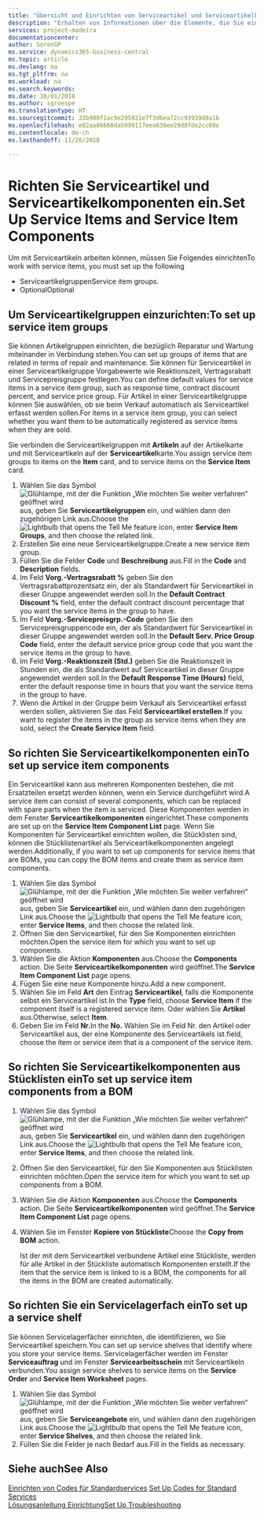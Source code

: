 ```yaml
---
title: "Übersicht und Einrichten von Serviceartikel und Serviceartikelkomponenten  | Microsoft Docs"
description: "Erhalten von Informationen über die Elemente, die Sie einrichten müssen, bevor Sie Serviceartikel, einschliesslich Vorgabewerte wie Reaktionszeit, Vertragsrabatt, und Servicepreisgruppen verwenden können."
services: project-madeira
documentationcenter: 
author: SorenGP
ms.service: dynamics365-business-central
ms.topic: article
ms.devlang: na
ms.tgt_pltfrm: na
ms.workload: na
ms.search.keywords: 
ms.date: 10/01/2018
ms.author: sgroespe
ms.translationtype: HT
ms.sourcegitcommit: 33b900f1ac9e295921e7f3d6ea72cc93939d8a1b
ms.openlocfilehash: e82aa86668da5999117eea636ee29d8fde2cc09e
ms.contentlocale: de-ch
ms.lasthandoff: 11/26/2018

---
```

# <a name="set-up-service-items-and-service-item-components"></a><span data-ttu-id="7cbbd-103">Richten Sie Serviceartikel und Serviceartikelkomponenten ein.</span><span class="sxs-lookup"><span data-stu-id="7cbbd-103">Set Up Service Items and Service Item Components</span></span>
<span data-ttu-id="7cbbd-104">Um mit Serviceartikeln arbeiten können, müssen Sie Folgendes einrichten</span><span class="sxs-lookup"><span data-stu-id="7cbbd-104">To work with service items, you must set up the following</span></span>

* <span data-ttu-id="7cbbd-105">Serviceartikelgruppen</span><span class="sxs-lookup"><span data-stu-id="7cbbd-105">Service item groups.</span></span>
* <span data-ttu-id="7cbbd-106">Optional</span><span class="sxs-lookup"><span data-stu-id="7cbbd-106">Optional</span></span>

## <a name="to-set-up-service-item-groups"></a><span data-ttu-id="7cbbd-107">Um Serviceartikelgruppen einzurichten:</span><span class="sxs-lookup"><span data-stu-id="7cbbd-107">To set up service item groups</span></span>
<span data-ttu-id="7cbbd-108">Sie können Artikelgruppen einrichten, die bezüglich Reparatur und Wartung miteinander in Verbindung stehen.</span><span class="sxs-lookup"><span data-stu-id="7cbbd-108">You can set up groups of items that are related in terms of repair and maintenance.</span></span> <span data-ttu-id="7cbbd-109">Sie können für Serviceartikel in einer Serviceartikelgruppe Vorgabewerte wie Reaktionszeit, Vertragsrabatt und Servicepreisgruppe festlegen.</span><span class="sxs-lookup"><span data-stu-id="7cbbd-109">You can define default values for service items in a service item group, such as response time, contract discount percent, and service price group.</span></span> <span data-ttu-id="7cbbd-110">Für Artikel in einer Serviceartikelgruppe können Sie auswählen, ob sie beim Verkauf automatisch als Serviceartikel erfasst werden sollen.</span><span class="sxs-lookup"><span data-stu-id="7cbbd-110">For items in a service item group, you can select whether you want them to be automatically registered as service items when they are sold.</span></span>  

<span data-ttu-id="7cbbd-111">Sie verbinden die Serviceartikelgruppen mit **Artikeln** auf der Artikelkarte und mit Serviceartikeln auf der **Serviceartikel**karte.</span><span class="sxs-lookup"><span data-stu-id="7cbbd-111">You assign service item groups to items on the **Item** card, and to service items on the **Service Item** card.</span></span>  

1. <span data-ttu-id="7cbbd-112">Wählen Sie das Symbol ![Glühlampe, mit der die Funktion „Wie möchten Sie weiter verfahren“ geöffnet wird](media/ui-search/search_small.png "Wie möchten Sie weiter verfahren?") aus, geben Sie **Serviceartikelgruppen** ein, und wählen dann den zugehörigen Link aus.</span><span class="sxs-lookup"><span data-stu-id="7cbbd-112">Choose the ![Lightbulb that opens the Tell Me feature](media/ui-search/search_small.png "Tell me what you want to do") icon, enter **Service Item Groups**, and then choose the related link.</span></span>  
2. <span data-ttu-id="7cbbd-113">Erstellen Sie eine neue Serviceartikelgruppe.</span><span class="sxs-lookup"><span data-stu-id="7cbbd-113">Create a new service item group.</span></span>  
3. <span data-ttu-id="7cbbd-114">Füllen Sie die Felder **Code** und **Beschreibung** aus.</span><span class="sxs-lookup"><span data-stu-id="7cbbd-114">Fill in the **Code** and **Description** fields.</span></span>  
4. <span data-ttu-id="7cbbd-115">Im Feld **Vorg.-Vertragsrabatt %** geben Sie den Vertragsrabattprozentsatz ein, der als Standardwert für Serviceartikel in dieser Gruppe angewendet werden soll.</span><span class="sxs-lookup"><span data-stu-id="7cbbd-115">In the **Default Contract Discount %** field, enter the default contract discount percentage that you want the service items in the group to have.</span></span>  
5. <span data-ttu-id="7cbbd-116">Im Feld **Vorg.-Servicepreisgrp.-Code** geben Sie den Servicepreisgruppencode ein, der als Standardwert für Serviceartikel in dieser Gruppe angewendet werden soll.</span><span class="sxs-lookup"><span data-stu-id="7cbbd-116">In the **Default Serv. Price Group Code** field, enter the default service price group code that you want the service items in the group to have.</span></span>  
6. <span data-ttu-id="7cbbd-117">Im Feld **Vorg.-Reaktionszeit (Std.)** geben Sie die Reaktionszeit in Stunden ein, die als Standardwert auf Serviceartikel in dieser Gruppe angewendet werden soll.</span><span class="sxs-lookup"><span data-stu-id="7cbbd-117">In the **Default Response Time (Hours)** field, enter the default response time in hours that you want the service items in the group to have.</span></span>  
7. <span data-ttu-id="7cbbd-118">Wenn die Artikel in der Gruppe beim Verkauf als Serviceartikel erfasst werden sollen, aktivieren Sie das Feld **Serviceartikel erstellen**.</span><span class="sxs-lookup"><span data-stu-id="7cbbd-118">If you want to register the items in the group as service items when they are sold, select the **Create Service Item** field.</span></span>  

## <a name="to-set-up-service-item-components"></a><span data-ttu-id="7cbbd-119">So richten Sie Serviceartikelkomponenten ein</span><span class="sxs-lookup"><span data-stu-id="7cbbd-119">To set up service item components</span></span>
<span data-ttu-id="7cbbd-120">Ein Serviceartikel kann aus mehreren Komponenten bestehen, die mit Ersatzteilen ersetzt werden können, wenn ein Service durchgeführt wird.</span><span class="sxs-lookup"><span data-stu-id="7cbbd-120">A service item can consist of several components, which can be replaced with spare parts when the item is serviced.</span></span> <span data-ttu-id="7cbbd-121">Diese Komponenten werden in dem Fenster **Serviceartikelkomponenten** eingerichtet.</span><span class="sxs-lookup"><span data-stu-id="7cbbd-121">These components are set up on the **Service Item Component List** page.</span></span> <span data-ttu-id="7cbbd-122">Wenn Sie Komponenten für Serviceartikel einrichten wollen, die Stücklisten sind, können die Stücklistenartikel als Serviceartikelkomponenten angelegt werden.</span><span class="sxs-lookup"><span data-stu-id="7cbbd-122">Additionally, if you want to set up components for service items that are BOMs, you can copy the BOM items and create them as service item components.</span></span>

1. <span data-ttu-id="7cbbd-123">Wählen Sie das Symbol ![Glühlampe, mit der die Funktion „Wie möchten Sie weiter verfahren“ geöffnet wird](media/ui-search/search_small.png "Wie möchten Sie weiter verfahren?") aus, geben Sie **Serviceartikel** ein, und wählen dann den zugehörigen Link aus.</span><span class="sxs-lookup"><span data-stu-id="7cbbd-123">Choose the ![Lightbulb that opens the Tell Me feature](media/ui-search/search_small.png "Tell me what you want to do") icon, enter **Service Items**, and then choose the related link.</span></span>
2. <span data-ttu-id="7cbbd-124">Öffnen Sie den Serviceartikel, für den Sie Komponenten einrichten möchten.</span><span class="sxs-lookup"><span data-stu-id="7cbbd-124">Open the service item for which you want to set up components.</span></span>  
3. <span data-ttu-id="7cbbd-125">Wählen Sie die Aktion **Komponenten** aus.</span><span class="sxs-lookup"><span data-stu-id="7cbbd-125">Choose the **Components** action.</span></span> <span data-ttu-id="7cbbd-126">Die Seite **Serviceartikelkomponenten** wird geöffnet.</span><span class="sxs-lookup"><span data-stu-id="7cbbd-126">The **Service Item Component List** page opens.</span></span>  
4. <span data-ttu-id="7cbbd-127">Fügen Sie eine neue Komponente hinzu.</span><span class="sxs-lookup"><span data-stu-id="7cbbd-127">Add a new component.</span></span>  
5. <span data-ttu-id="7cbbd-128">Wählen Sie im Feld **Art** den Eintrag **Serviceartikel**, falls die Komponente selbst ein Serviceartikel ist.</span><span class="sxs-lookup"><span data-stu-id="7cbbd-128">In the **Type** field, choose **Service Item** if the component itself is a registered service item.</span></span> <span data-ttu-id="7cbbd-129">Oder wählen Sie **Artikel** aus.</span><span class="sxs-lookup"><span data-stu-id="7cbbd-129">Otherwise, select **Item**.</span></span>  
6. <span data-ttu-id="7cbbd-130">Geben Sie im Feld **Nr.**</span><span class="sxs-lookup"><span data-stu-id="7cbbd-130">In the **No.**</span></span> <span data-ttu-id="7cbbd-131">Wählen Sie im Feld Nr. den Artikel oder Serviceartikel aus, der eine Komponente des Serviceartikels ist.</span><span class="sxs-lookup"><span data-stu-id="7cbbd-131">field, choose the item or service item that is a component of the service item.</span></span>  

## <a name="to-set-up-service-item-components-from-a-bom"></a><span data-ttu-id="7cbbd-132">So richten Sie Serviceartikelkomponenten aus Stücklisten ein</span><span class="sxs-lookup"><span data-stu-id="7cbbd-132">To set up service item components from a BOM</span></span>
1.  <span data-ttu-id="7cbbd-133">Wählen Sie das Symbol ![Glühlampe, mit der die Funktion „Wie möchten Sie weiter verfahren“ geöffnet wird](media/ui-search/search_small.png "Wie möchten Sie weiter verfahren?") aus, geben Sie **Serviceartikel** ein, und wählen dann den zugehörigen Link aus.</span><span class="sxs-lookup"><span data-stu-id="7cbbd-133">Choose the ![Lightbulb that opens the Tell Me feature](media/ui-search/search_small.png "Tell me what you want to do") icon, enter **Service Items**, and then choose the related link.</span></span>  
2. <span data-ttu-id="7cbbd-134">Öffnen Sie den Serviceartikel, für den Sie Komponenten aus Stücklisten einrichten möchten.</span><span class="sxs-lookup"><span data-stu-id="7cbbd-134">Open the service item for which you want to set up components from a BOM.</span></span>  
3. <span data-ttu-id="7cbbd-135">Wählen Sie die Aktion **Komponenten** aus.</span><span class="sxs-lookup"><span data-stu-id="7cbbd-135">Choose the **Components** action.</span></span> <span data-ttu-id="7cbbd-136">Die Seite **Serviceartikelkomponenten** wird geöffnet.</span><span class="sxs-lookup"><span data-stu-id="7cbbd-136">The **Service Item Component List** page opens.</span></span>  
4. <span data-ttu-id="7cbbd-137">Wählen Sie im Fenster **Kopiere von Stückliste**</span><span class="sxs-lookup"><span data-stu-id="7cbbd-137">Choose the **Copy from BOM** action.</span></span>  

    <span data-ttu-id="7cbbd-138">Ist der mit dem Serviceartikel verbundene Artikel eine Stückliste, werden für alle Artikel in der Stückliste automatisch Komponenten erstellt.</span><span class="sxs-lookup"><span data-stu-id="7cbbd-138">If the item that the service item is linked to is a BOM, the components for all the items in the BOM are created automatically.</span></span>  

## <a name="to-set-up-a-service-shelf"></a><span data-ttu-id="7cbbd-139">So richten Sie ein Servicelagerfach ein</span><span class="sxs-lookup"><span data-stu-id="7cbbd-139">To set up a service shelf</span></span>
<span data-ttu-id="7cbbd-140">Sie können Servicelagerfächer einrichten, die identifizieren, wo Sie Serviceartikel speichern.</span><span class="sxs-lookup"><span data-stu-id="7cbbd-140">You can set up service shelves that identify where you store your service items.</span></span> <span data-ttu-id="7cbbd-141">Servicelagerfächer werden im Fenster **Serviceauftrag** und im Fenster **Servicearbeitsschein** mit Serviceartikeln verbunden.</span><span class="sxs-lookup"><span data-stu-id="7cbbd-141">You assign service shelves to service items on the **Service Order** and **Service Item Worksheet** pages.</span></span>  

1. <span data-ttu-id="7cbbd-142">Wählen Sie das Symbol ![Glühlampe, mit der die Funktion „Wie möchten Sie weiter verfahren“ geöffnet wird](media/ui-search/search_small.png "Wie möchten Sie weiter verfahren?") aus, geben Sie **Serviceangebote** ein, und wählen dann den zugehörigen Link aus.</span><span class="sxs-lookup"><span data-stu-id="7cbbd-142">Choose the ![Lightbulb that opens the Tell Me feature](media/ui-search/search_small.png "Tell me what you want to do") icon, enter **Service Shelves**, and then choose the related link.</span></span>
2. <span data-ttu-id="7cbbd-143">Füllen Sie die Felder je nach Bedarf aus.</span><span class="sxs-lookup"><span data-stu-id="7cbbd-143">Fill in the fields as necessary.</span></span>

## <a name="see-also"></a><span data-ttu-id="7cbbd-144">Siehe auch</span><span class="sxs-lookup"><span data-stu-id="7cbbd-144">See Also</span></span>
<span data-ttu-id="7cbbd-145">[Einrichten von Codes für Standardservices](service-how-setup-service-coding.md) </span><span class="sxs-lookup"><span data-stu-id="7cbbd-145">[Set Up Codes for Standard Services](service-how-setup-service-coding.md) </span></span>  
[<span data-ttu-id="7cbbd-146">Lösungsanleitung Einrichtung</span><span class="sxs-lookup"><span data-stu-id="7cbbd-146">Set Up Troubleshooting</span></span>](service-how-setup-troubleshooting.md)


